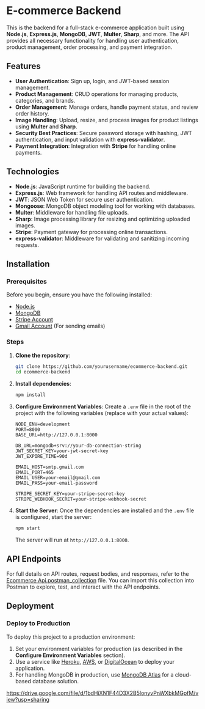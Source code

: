 # E-commerce Backend

This is the backend for a full-stack e-commerce application built using **Node.js**, **Express.js**, **MongoDB**, **JWT**, **Multer**, **Sharp**, and more. The API provides all necessary functionality for handling user authentication, product management, order processing, and payment integration.

## Features

- **User Authentication**: Sign up, login, and JWT-based session management.
- **Product Management**: CRUD operations for managing products, categories, and brands.
- **Order Management**: Manage orders, handle payment status, and review order history.
- **Image Handling**: Upload, resize, and process images for product listings using **Multer** and **Sharp**.
- **Security Best Practices**: Secure password storage with hashing, JWT authentication, and input validation with **express-validator**.
- **Payment Integration**: Integration with **Stripe** for handling online payments.

## Technologies

- **Node.js**: JavaScript runtime for building the backend.
- **Express.js**: Web framework for handling API routes and middleware.
- **JWT**: JSON Web Token for secure user authentication.
- **Mongoose**: MongoDB object modeling tool for working with databases.
- **Multer**: Middleware for handling file uploads.
- **Sharp**: Image processing library for resizing and optimizing uploaded images.
- **Stripe**: Payment gateway for processing online transactions.
- **express-validator**: Middleware for validating and sanitizing incoming requests.

## Installation

### Prerequisites

Before you begin, ensure you have the following installed:

- [Node.js](https://nodejs.org/)
- [MongoDB](https://www.mongodb.com/)
- [Stripe Account](https://stripe.com/)
- [Gmail Account](https://mail.google.com/) (For sending emails)

### Steps

1. **Clone the repository**:

   ```bash
   git clone https://github.com/yourusername/ecommerce-backend.git
   cd ecommerce-backend
   ```

2. **Install dependencies**:

   ```bash
   npm install
   ```

3. **Configure Environment Variables**:
   Create a `.env` file in the root of the project with the following variables (replace with your actual values):

   ```
   NODE_ENV=development
   PORT=8000
   BASE_URL=http://127.0.0.1:8000

   DB_URL=mongodb+srv://your-db-connection-string
   JWT_SECRET_KEY=your-jwt-secret-key
   JWT_EXPIRE_TIME=90d

   EMAIL_HOST=smtp.gmail.com
   EMAIL_PORT=465
   EMAIL_USER=your-email@gmail.com
   EMAIL_PASS=your-email-password

   STRIPE_SECRET_KEY=your-stripe-secret-key
   STRIPE_WEBHOOK_SECRET=your-stripe-webhook-secret
   ```

4. **Start the Server**:
   Once the dependencies are installed and the `.env` file is configured, start the server:

   ```bash
   npm start
   ```

   The server will run at `http://127.0.0.1:8000`.

## API Endpoints

For full details on API routes, request bodies, and responses, refer to the
[Ecommerce Api.postman_collection](https://drive.google.com/file/d/1bdHiXN1F44D3X2B5lonyvPnWXbkMGpfM/view?usp=sharing) file. You can import this collection into Postman to explore, test, and interact with the API endpoints.

## Deployment

### Deploy to Production

To deploy this project to a production environment:

1. Set your environment variables for production (as described in the **Configure Environment Variables** section).
2. Use a service like [Heroku](https://www.heroku.com/), [AWS](https://aws.amazon.com/), or [DigitalOcean](https://www.digitalocean.com/) to deploy your application.
3. For handling MongoDB in production, use [MongoDB Atlas](https://www.mongodb.com/cloud/atlas) for a cloud-based database solution.

https://drive.google.com/file/d/1bdHiXN1F44D3X2B5lonyvPnWXbkMGpfM/view?usp=sharing

